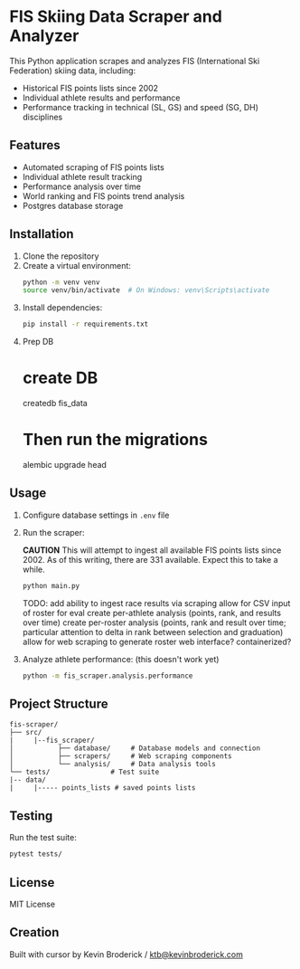 # FIS Skiing Data Scraper and Analyzer

This Python application scrapes and analyzes FIS (International Ski Federation) skiing data, including:
- Historical FIS points lists since 2002
- Individual athlete results and performance
- Performance tracking in technical (SL, GS) and speed (SG, DH) disciplines

## Features

- Automated scraping of FIS points lists
- Individual athlete result tracking
- Performance analysis over time
- World ranking and FIS points trend analysis
- Postgres database storage

## Installation

1. Clone the repository
2. Create a virtual environment:
   ```bash
   python -m venv venv
   source venv/bin/activate  # On Windows: venv\Scripts\activate
   ```
3. Install dependencies:
   ```bash
   pip install -r requirements.txt
   ```
4. Prep DB
   # create DB
   createdb fis_data
   # Then run the migrations
   alembic upgrade head

## Usage

1. Configure database settings in `.env` file
2. Run the scraper:

   **CAUTION**
   This will attempt to ingest all available FIS points lists since 2002. As of this writing, there
   are 331 available. Expect this to take a while.
   ```bash
   python main.py
   ```

   TODO:
      add ability to ingest race results via scraping
      allow for CSV input of roster for eval
      create per-athlete analysis (points, rank, and results over time)
      create per-roster analysis (points, rank and result over time; particular attention to
         delta in rank between selection and graduation)
      allow for web scraping to generate roster
      web interface?
      containerized?

3. Analyze athlete performance: (this doesn't work yet)
   ```bash
   python -m fis_scraper.analysis.performance
   ```

## Project Structure

```
fis-scraper/
├── src/
|     |--fis_scraper/
│           ├── database/     # Database models and connection
│           ├── scrapers/     # Web scraping components
│           └── analysis/     # Data analysis tools
└── tests/               # Test suite
|-- data/
|     |----- points_lists # saved points lists
```

## Testing

Run the test suite:
```bash
pytest tests/
```

## License

MIT License 

## Creation

Built with cursor by Kevin Broderick / ktb@kevinbroderick.com